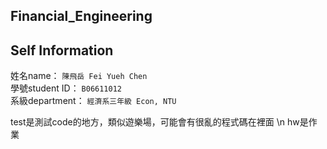 Financial_Engineering
----

Self Information
---
姓名name： `陳飛岳 Fei Yueh Chen`\
學號student ID： `B06611012`\
系級department： `經濟系三年級 Econ, NTU`


test是測試code的地方，類似遊樂場，可能會有很亂的程式碼在裡面 \n
hw是作業
